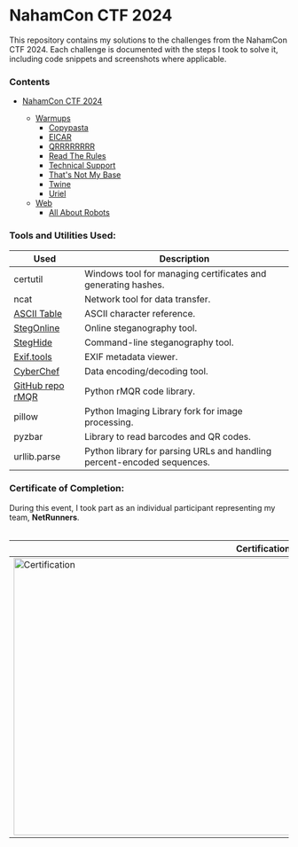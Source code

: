 # NahamCon CTF 2024 

This repository contains my solutions to the challenges from the NahamCon CTF 2024. Each challenge is documented with the steps I took to solve it, including code snippets and screenshots where applicable.

### Contents
- <a href="https://github.com/fabiancruzcs/NahamConCTF2024?tab=readme-ov-file#%EF%B8%8F-nahamcon-ctf-2024---netrunners-team">NahamCon CTF 2024</a> </br>

  - <a href="https://github.com/fabiancruzcs/CTF-Writeups/tree/main/NahamCon-CTF-2024/Warmups">Warmups</a> </br> 
    - <a href="https://github.com/fabiancruzcs/NahamConCTF2024/blob/main/Warmups/Copypasta.md#copypasta-challenge">Copypasta</a> </br> 
    - <a href="https://github.com/fabiancruzcs/NahamConCTF2024/blob/main/Warmups/EICAR.md#eicar-challenge">EICAR</a> </br> 
    - <a href="https://github.com/fabiancruzcs/NahamConCTF2024/blob/main/Warmups/QRRRRRRRR.md#qrrrrrrrr-challenge">QRRRRRRRR</a> </br>  
    - <a href="https://github.com/fabiancruzcs/NahamConCTF2024/blob/main/Warmups/Read%20the%20Rules.md#read-the-rules-challenge">Read The Rules</a> </br>  
    - <a href="https://github.com/fabiancruzcs/NahamConCTF2024/blob/main/Warmups/Technical%20Support.md#technical-support-challenge">Technical Support</a> </br>  
    - <a href="https://github.com/fabiancruzcs/NahamConCTF2024/blob/main/Warmups/That's%20Not%20My%20Base.md#thats-not-my-base-challenge">That's Not My Base</a> </br>  
    - <a href="https://github.com/fabiancruzcs/NahamConCTF2024/blob/main/Warmups/Twine.md#twine-challenge">Twine</a> </br>  
    - <a href="https://github.com/fabiancruzcs/NahamConCTF2024/blob/main/Warmups/Uriel.md#uriel-challenge">Uriel</a> </br>
  - <a href="https://github.com/fabiancruzcs/NahamConCTF2024/tree/main/Web">Web</a> </br>
    - <a href="https://github.com/fabiancruzcs/NahamConCTF2024/blob/main/Web/All%20About%20Robots.md#all-about-robots-challenge">All About Robots</a> </br>


<h3>Tools and Utilities Used:</h3>

| Used               | Description                                     |
|--------------------|-------------------------------------------------|
| certutil           | Windows tool for managing certificates and generating hashes. |
| ncat               | Network tool for data transfer.                 |
| [ASCII Table](https://www.ascii-code.com)    | ASCII character reference.                       |
| [StegOnline](https://georgeom.net/StegOnline/upload) | Online steganography tool.                       |
| [StegHide](https://sourceforge.net/projects/steghide)  | Command-line steganography tool.                 |
| [Exif.tools](https://exif.tools)            | EXIF metadata viewer.                            |
| [CyberChef](https://gchq.github.io/CyberChef)        | Data encoding/decoding tool.                     |
| [GitHub repo rMQR](https://github.com/OUDON/rmqrcode-python) | Python rMQR code library.                      |
| pillow              | Python Imaging Library fork for image processing.                |  
| pyzbar | Library to read barcodes and QR codes.                  |
| urllib.parse  | Python library for parsing URLs and handling percent-encoded sequences. |


<h3>Certificate of Completion:</h3>
During this event, I took part as an individual participant representing my team, <strong>NetRunners</strong>.  </br>
<br>

  | Certification | 
  |--------------------|
  | <img src="https://imgur.com/1Vq1BUF.png" title="Certification" alt="Certification" width="900" height="500"/> |
</div>
